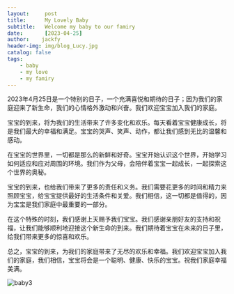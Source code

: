 ```yaml
---
layout:     post
title:      My Lovely Baby
subtitle:   Welcome my baby to our famiry
date:       [2023-04-25]
author:    jackfy
header-img: img/blog_Lucy.jpg
catalog: false
tags:
    - baby
    - my love
    - my famiry
---
```


2023年4月25日是一个特别的日子，一个充满喜悦和期待的日子；因为我们的家庭迎来了新生命，我们的心情格外激动和兴奋。我们欢迎宝宝加入我们的家庭。

宝宝的到来，将为我们的生活带来了许多变化和欢乐。每天看着宝宝健康成长，将是我们最大的幸福和满足。宝宝的哭声、笑声、动作，都让我们感到无比的温馨和感动。

在宝宝的世界里，一切都是那么的新鲜和好奇。宝宝开始认识这个世界，开始学习如何适应和应对周围的环境。我们作为父母，会陪伴着宝宝一起成长，一起探索这个世界的奥秘。

宝宝的到来，也给我们带来了更多的责任和义务。我们需要花更多的时间和精力来照顾宝宝，给宝宝提供最好的生活条件和关爱。我们相信，这一切都是值得的，因为宝宝是我们家庭中最重要的一部分。

在这个特殊的时刻，我们感谢上天赐予我们宝宝。我们感谢亲朋好友的支持和祝福，让我们能够顺利地迎接这个新生命的到来。我们期待着宝宝在未来的日子里，给我们带来更多的惊喜和欢乐。

总之，宝宝的到来，为我们的家庭带来了无尽的欢乐和幸福。我们欢迎宝宝加入我们的家庭，我们相信，宝宝将会是一个聪明、健康、快乐的宝宝。祝我们家庭幸福美满。

![baby3](https://user-images.githubusercontent.com/131378528/236631139-9fd01b8f-5c73-4fa4-925b-ea3d4761e1ed.jpg)
